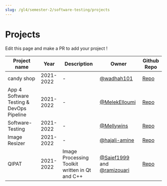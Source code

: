 ```yaml
---
slug: /gl4/semester-2/software-testing/projects
---
```


# Projects

Edit this page and make a PR to add your project !

| Project name | Year | Description | Owner | Github Repo |
| --- | --- | --- | --- | --- |
| candy shop | 2021-2022 | - | [@wadhah101](https://github.com/wadhah101) | [Repo](https://github.com/wadhah101/candy-shop-cdk-project) |
| App 4 Software Testing & DevOps Pipeline | 2021-2022 | - | [@MelekElloumi](https://github.com/MelekElloumi) | [Repo](https://github.com/MelekElloumi/Software-Testing-DevOps-Pipeline) |
| Software-Testing | 2021-2022 | - | [@Mellywins](https://github.com/Mellywins) | [Repo](https://github.com/Mellywins/Software-Testing) |
| Image Resizer | 2021-2022 | - | [@hajali-amine](https://github.com/hajali-amine) | [Repo](https://github.com/hajali-amine/image-resizer) |
| QIPAT | 2021-2022 | Image Processing Toolkit written in Qt and C++ | [@Saief1999](https://github.com/Saief1999) and [@ramizouari](https://github.com/ramizouari) | [Repo](https://github.com/ramizouari/QIPAT) |
